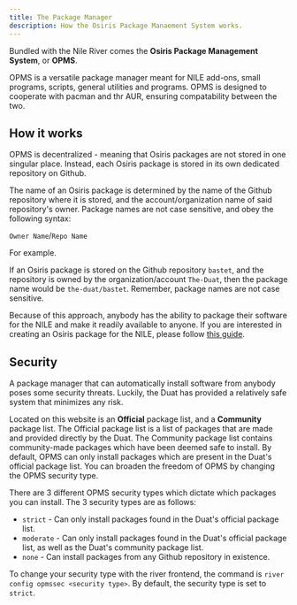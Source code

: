 ```yaml
---
title: The Package Manager
description: How the Osiris Package Manaement System works.
---
```


Bundled with the Nile River comes the **Osiris Package Management System**, or **OPMS**.

OPMS is a versatile package manager meant for NILE add-ons, small programs, scripts, general utilities and programs. OPMS is designed to cooperate with pacman and thr AUR, ensuring compatability between the two.


## How it works

OPMS is decentralized - meaning that Osiris packages are not stored in one singular place. Instead, each Osiris package is stored in its own dedicated repository on Github.

The name of an Osiris package is determined by the name of the Github repository where it is stored, and the account/organization name of said repository's owner. Package names are not case sensitive, and obey the following syntax:

`Owner Name`/`Repo Name`


For example.

If an Osiris package is stored on the Github repository `bastet`, and the repository is owned by the organization/account `The-Duat`, then the package name would be `the-duat/bastet`. Remember, package names are not case sensitive.

Because of this approach, anybody has the ability to package their software for the NILE and make it readily available to anyone. If you are interested in creating an Osiris package for the NILE, please follow [this guide](www.google.com).


## Security

A package manager that can automatically install software from anybody poses some security threats. Luckily, the Duat has provided a relatively safe system that minimizes any risk.

Located on this website is an **Official** package list, and a **Community** package list. The Official package list is a list of packages that are made and provided directly by the Duat. The Community package list contains community-made packages which have been deemed safe to install. By default, OPMS can only install packages which are present in the Duat's official package list. You can broaden the freedom of OPMS by changing the OPMS security type.

There are 3 different OPMS security types which dictate which packages you can install. The 3 security types are as follows:
- `strict` - Can only install packages found in the Duat's official package list.
- `moderate` - Can only install packages found in the Duat's official package list, as well as the Duat's community package list.
- `none` - Can install packages from any Github repository in existence.

To change your security type with the river frontend, the command is `river config opmssec <security type>`. By default, the security type is set to `strict`.
